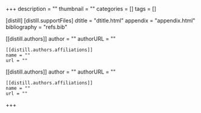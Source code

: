 +++
description = ""
thumbnail = ""
categories = []
tags = []

[distill]
  [distill.supportFiles]
  dtitle = "dtitle.html"
  appendix = "appendix.html"
  bibliography = "refs.bib"

  [[distill.authors]]
  author = ""
  authorURL = ""

    [[distill.authors.affiliations]]
    name = ""
    url = ""

  [[distill.authors]]
  author = ""
  authorURL = ""

    [[distill.authors.affiliations]]
    name = ""
    url = ""
+++